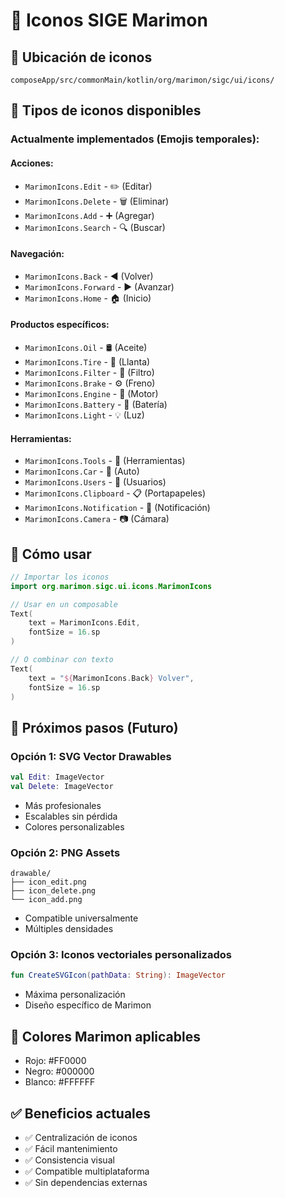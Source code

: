 # 🎨 Iconos SIGE Marimon

## 📁 Ubicación de iconos
```
composeApp/src/commonMain/kotlin/org/marimon/sigc/ui/icons/
```

## 🎯 Tipos de iconos disponibles

### **Actualmente implementados (Emojis temporales):**

#### **Acciones:**
- `MarimonIcons.Edit` - ✏️ (Editar)
- `MarimonIcons.Delete` - 🗑️ (Eliminar)
- `MarimonIcons.Add` - ➕ (Agregar)
- `MarimonIcons.Search` - 🔍 (Buscar)

#### **Navegación:**
- `MarimonIcons.Back` - ◀ (Volver)
- `MarimonIcons.Forward` - ▶ (Avanzar)
- `MarimonIcons.Home` - 🏠 (Inicio)

#### **Productos específicos:**
- `MarimonIcons.Oil` - 🛢️ (Aceite)
- `MarimonIcons.Tire` - 🛞 (Llanta)
- `MarimonIcons.Filter` - 🔧 (Filtro)
- `MarimonIcons.Brake` - ⚙️ (Freno)
- `MarimonIcons.Engine` - 🔩 (Motor)
- `MarimonIcons.Battery` - 🔋 (Batería)
- `MarimonIcons.Light` - 💡 (Luz)

#### **Herramientas:**
- `MarimonIcons.Tools` - 🔧 (Herramientas)
- `MarimonIcons.Car` - 🚗 (Auto)
- `MarimonIcons.Users` - 👥 (Usuarios)
- `MarimonIcons.Clipboard` - 📋 (Portapapeles)
- `MarimonIcons.Notification` - 🔔 (Notificación)
- `MarimonIcons.Camera` - 📷 (Cámara)

## 🔧 Cómo usar

```kotlin
// Importar los iconos
import org.marimon.sigc.ui.icons.MarimonIcons

// Usar en un composable
Text(
    text = MarimonIcons.Edit,
    fontSize = 16.sp
)

// O combinar con texto
Text(
    text = "${MarimonIcons.Back} Volver",
    fontSize = 16.sp
)
```

## 📱 Próximos pasos (Futuro)

### **Opción 1: SVG Vector Drawables**
```kotlin
val Edit: ImageVector
val Delete: ImageVector
```
- Más profesionales
- Escalables sin pérdida
- Colores personalizables

### **Opción 2: PNG Assets**
```
drawable/
├── icon_edit.png
├── icon_delete.png
└── icon_add.png
```
- Compatible universalmente
- Múltiples densidades

### **Opción 3: Iconos vectoriales personalizados**
```kotlin
fun CreateSVGIcon(pathData: String): ImageVector
```
- Máxima personalización
- Diseño específico de Marimon

## 🎨 Colores Marimon aplicables
- Rojo: #FF0000
- Negro: #000000  
- Blanco: #FFFFFF

## ✅ Beneficios actuales
- ✅ Centralización de iconos
- ✅ Fácil mantenimiento
- ✅ Consistencia visual
- ✅ Compatible multiplataforma
- ✅ Sin dependencias externas
